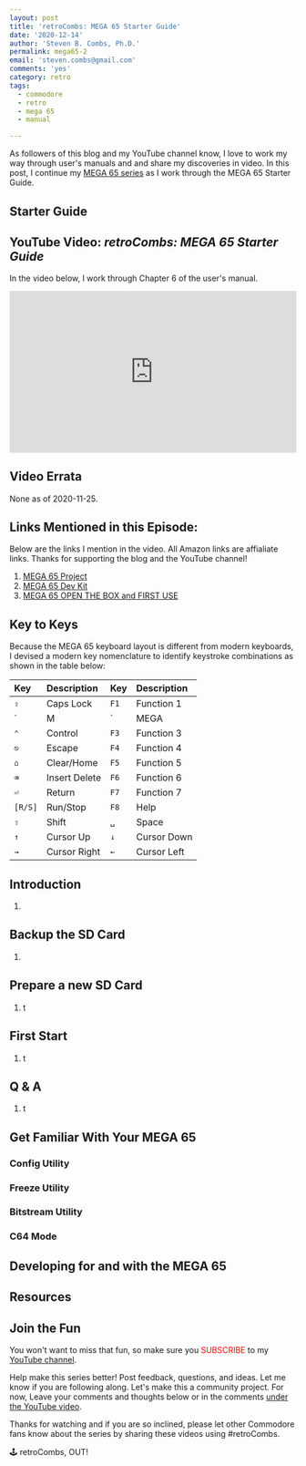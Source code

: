 ```yaml
---
layout: post
title: 'retroCombs: MEGA 65 Starter Guide'
date: '2020-12-14'
author: 'Steven B. Combs, Ph.D.'
permalink: mega65-2
email: 'steven.combs@gmail.com'
comments: 'yes'
category: retro
tags:
  - commodore
  - retro
  - mega 65
  - manual

---
```


As followers of this blog and my YouTube channel know, I love to work my way through user's manuals and and share my discoveries in video. In this post, I continue my [MEGA 65 series](https://www.stevencombs.com/mega65-1) as I work through the MEGA 65 Starter Guide.

## Starter Guide


## YouTube Video: _retroCombs: MEGA 65 Starter Guide_

In the video below, I work through Chapter 6 of the user's manual.

<div style="position:relative;padding-top:56.25%;"><p><iframe src="https://www.youtube.com/embed/NtSp4xOcz-M" frameborder="0" allowfullscreen="true" mozallowfullscreen="true" webkitallowfullscreen="true" style="position:absolute;top:0;left:0;width:100%;height:100%;"></iframe></p></div>

## Video Errata

None as of 2020-11-25.

## Links Mentioned in this Episode:

Below are the links I mention in the video. All Amazon links are affialiate links. Thanks for supporting the blog and the YouTube channel!

1. [MEGA 65 Project](https://mega65.org/)
4. [MEGA 65 Dev Kit](https://shop.trenz-electronic.de/en/Products/MEGA65/)
5. [MEGA 65 OPEN THE BOX and FIRST USE](https://www.stevencombs.com/mega65-1)
## Key to Keys

Because the MEGA 65 keyboard layout is different from modern keyboards, I devised a modern key nomenclature to identify keystroke combinations as shown in the table below:

| Key    | Description   | Key  | Description |
|:-------|:--------------|:-----|:------------|
| `⇪`    | Caps Lock     | `F1` | Function 1  |
| `|M|` | MEGA     | `F2` | Function 2  |
| `⌃`    | Control       | `F3` | Function 3  |
| `⎋`    | Escape        | `F4` | Function 4  |
| `⌂`    | Clear/Home    | `F5` | Function 5  |
| `⌫`    | Insert Delete | `F6` | Function 6  |
| `⏎`    | Return        | `F7` | Function 7  |
| `[R/S]` | Run/Stop      | `F8` | Help        |
| `⇧`    | Shift         | `␣`  | Space       |
| `↑`    | Cursor Up     | `↓`  | Cursor Down |
| `→`    | Cursor Right  | `←`  | Cursor Left |

## Introduction

1.

## Backup the SD Card

1.

## Prepare a new SD Card

1.  t

## First Start

1. t

## Q & A

1. t

## Get Familiar With Your MEGA 65

### Config Utility

### Freeze Utility

### Bitstream Utility

### C64 Mode

## Developing for and with the MEGA 65

## Resources



## Join the Fun
You won't want to miss that fun, so make sure you <font color="red">SUBSCRIBE</font> to my [YouTube channel](https://www.youtube.com/stevencombs).

Help make this series better! Post feedback, questions, and ideas. Let me know if you are following along. Let's make this a community project. For now, Leave your comments and thoughts below or in the comments [under the YouTube video](https://youtu.be/B9_hKwjlqAA).

Thanks for watching and if you are so inclined, please let other Commodore fans know about the series by sharing these videos using #retroCombs.

🕹️ retroCombs, OUT!
<!--stackedit_data:
eyJoaXN0b3J5IjpbLTUwNDM3MDk3MiwtMTY5NDA0OTcwLDM0ND
EzNzM2OCwtMTIwODYyMDE2MCwtMTcyNTg3NjUyMl19
-->